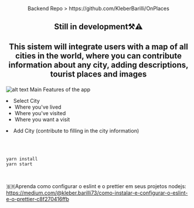 <p align="center">
   Backend Repo > https://github.com/KleberBarilli/OnPlaces
</p>


## <p align="center">Still in development⚒⚠
	
## <p align="center">This sistem will integrate users with a map of all cities in the world, where you can contribute information about any city, adding descriptions, tourist places and images
	
	
![alt text](https://api-cities.s3.amazonaws.com/site/home.png)
Main Features of the app
   <li>Select City
       <ul>
           <li> Where you've lived</li>
		   <li> Where you've visited</li>
		   <li> Where you want a visit</li>
       </ul>
   </li>
   <li>Add City (contribute to filling in the city information)</li>
</ul>


<br><br>


```
yarn install
yarn start
```
<br>

🇧🇷Aprenda como configurar o eslint e o prettier em seus projetos nodejs: https://medium.com/@kleber.barilli73/como-instalar-e-configurar-o-eslint-e-o-prettier-c8f270416ffb
